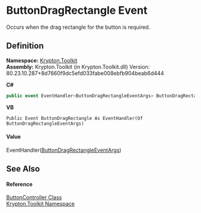 # ButtonDragRectangle Event


Occurs when the drag rectangle for the button is required.



## Definition
**Namespace:** <a href="79d2eac2-21f4-54ff-7552-b20c33c30600.md">Krypton.Toolkit</a>  
**Assembly:** Krypton.Toolkit (in Krypton.Toolkit.dll) Version: 80.23.10.287+8d7660f9dc5efd033fabe008ebfb904beab6d444

**C#**
``` C#
public event EventHandler<ButtonDragRectangleEventArgs> ButtonDragRectangle
```
**VB**
``` VB
Public Event ButtonDragRectangle As EventHandler(Of ButtonDragRectangleEventArgs)
```



#### Value
EventHandler(<a href="0b4baf23-6bb6-e7be-3d11-3075c3f8843c.md">ButtonDragRectangleEventArgs</a>)

## See Also


#### Reference
<a href="4d28eeb6-138d-ce68-aa40-c46ceb66b365.md">ButtonController Class</a>  
<a href="79d2eac2-21f4-54ff-7552-b20c33c30600.md">Krypton.Toolkit Namespace</a>  
